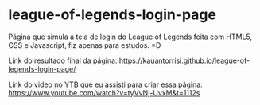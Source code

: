 # league-of-legends-login-page
Página que simula a tela de login do League of Legends feita com HTML5, CSS e Javascript, fiz apenas para estudos. =D

Link do resultado final da página: https://kauantorrisi.github.io/league-of-legends-login-page/

Link do video no YTB que eu assisti para criar essa página: https://www.youtube.com/watch?v=tyVvNj-UvxM&t=1112s

